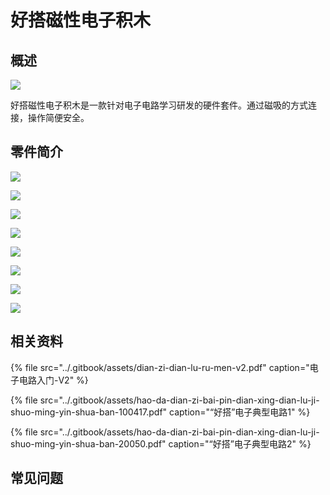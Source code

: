 # 好搭磁性电子积木

## 概述

![](../.gitbook/assets/jimu-1.jpg)

好搭磁性电子积木是一款针对电子电路学习研发的硬件套件。通过磁吸的方式连接，操作简便安全。

## 零件简介

![](../.gitbook/assets/jimu-2.png)

![](../.gitbook/assets/jimu-3.png)

![](../.gitbook/assets/jimu-4.png)

![](../.gitbook/assets/jimu-5.png)

![](../.gitbook/assets/jimu-6.png)

![](../.gitbook/assets/jimu-7.png)

![](../.gitbook/assets/jimu-8.png)

![](../.gitbook/assets/jimu-9.png)

## 相关资料

{% file src="../.gitbook/assets/dian-zi-dian-lu-ru-men-v2.pdf" caption="电子电路入门-V2" %}

{% file src="../.gitbook/assets/hao-da-dian-zi-bai-pin-dian-xing-dian-lu-ji-shuo-ming-yin-shua-ban-100417.pdf" caption="“好搭”电子典型电路1" %}

{% file src="../.gitbook/assets/hao-da-dian-zi-bai-pin-dian-xing-dian-lu-ji-shuo-ming-yin-shua-ban-20050.pdf" caption="“好搭”电子典型电路2" %}

## 常见问题

